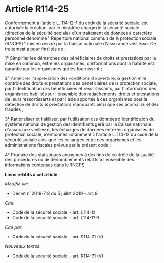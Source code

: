# Article R114-25

Conformément à l'article L. 114-12-1 du code de la sécurité sociale, est autorisée la création, par le ministère chargé de la
sécurité sociale (direction de la sécurité sociale), d'un traitement de données à caractère personnel dénommé " Répertoire
national commun de la protection sociale (RNCPS) " mis en œuvre par la Caisse nationale d'assurance vieillesse. Ce traitement
a pour finalités de :

1° Simplifier les démarches des bénéficiaires de droits et prestations par la mise en commun, entre les organismes,
d'informations dont la fiabilité est garantie par les organismes qui les fournissent ;

2° Améliorer l'appréciation des conditions d'ouverture, la gestion et le contrôle des droits et prestations des bénéficiaires
de la protection sociale, par l'identification des bénéficiaires et ressortissants, par l'information des organismes
habilités sur l'ensemble des rattachements, droits et prestations de leurs ressortissants et par l'aide apportée à ces
organismes pour la détection de droits et prestations manquants ainsi que des anomalies et des fraudes ;

3° Rationaliser et fiabiliser, par l'utilisation des données d'identification du système national de gestion des identifiants
géré par la Caisse nationale d'assurance vieillesse, les échanges de données entre les organismes de protection sociale,
mentionnés notamment à l'article L. 114-12 du code de la sécurité sociale ainsi que les échanges entre ces organismes et les
administrations fiscales prévus par le présent code ;

4° Produire des statistiques anonymes à des fins de contrôle de la qualité des procédures ou de dénombrements relatifs à
l'ensemble des informations contenues dans le RNCPS.

**Liens relatifs à cet article**

_Modifié par_:

  - Décret n°2019-718 du 5 juillet 2019 - art. 9

_Cite_:

  - Code de la sécurité sociale. - art. L114-12
  - Code de la sécurité sociale. - art. L114-12-1

_Cité par_:

  - Code de la sécurité sociale. - art. R114-31 (V)

_Nouveaux textes_:

  - Code de la sécurité sociale. - art. R114-31 (V)
